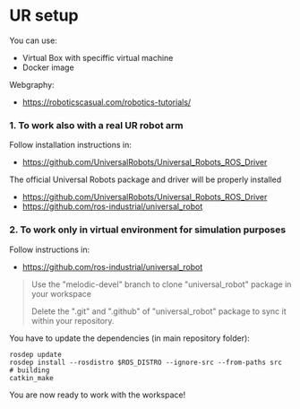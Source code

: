 # **UR setup**

You can use:
- Virtual Box with speciffic virtual machine
- Docker image

Webgraphy:
- https://roboticscasual.com/robotics-tutorials/

### **1. To work also with a real UR robot arm**
Follow installation instructions in: 
- https://github.com/UniversalRobots/Universal_Robots_ROS_Driver

The official Universal Robots package and driver will be properly installed
- https://github.com/UniversalRobots/Universal_Robots_ROS_Driver
- https://github.com/ros-industrial/universal_robot

### **2. To work only in virtual environment for simulation purposes**
Follow instructions in:
- https://github.com/ros-industrial/universal_robot

> Use the "melodic-devel" branch to clone "universal_robot" package in your workspace
>
> Delete the ".git" and ".github" of "universal_robot" package to sync it within your repository.
>
You have to update the dependencies (in main repository folder):
```shell
rosdep update
rosdep install --rosdistro $ROS_DISTRO --ignore-src --from-paths src
# building
catkin_make
```

You are now ready to work with the workspace!